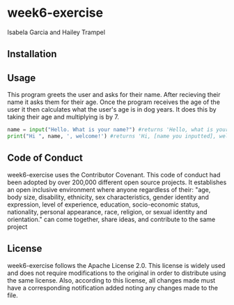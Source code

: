 # week6-exercise
Isabela Garcia and Hailey Trampel

## Installation

## Usage
This program greets the user and asks for their name. After recieving their name it asks them for their age. Once the program receives the age of the user it then calculates what the user's age is in dog years. It does this by taking their age and multiplying is by 7.

```python
name = input("Hello. What is your name?") #returns 'Hello, what is your name?''
print("Hi ", name, ', welcome!') #returns 'Hi, [name you inputted], welcome!'
```

## Code of Conduct
week6-exercise uses the Contributor Covenant. This code of conduct had been adopted by over 200,000 different open source projects. It establishes an open inclusive environment where anyone regardless of their: 
"age, body size, disability, ethnicity, sex characteristics, gender identity and expression, level of experience, education, socio-economic status, nationality, personal appearance, race, religion, or sexual identity and orientation." 
can come together, share ideas, and contribute to the same project

## License
week6-exercise follows the Apache License 2.0. This license is widely used and does not require modifications to the original in order to distribute using the same license. Also, according to this license, all changes made must have a corresponding notification added noting any changes made to the file.